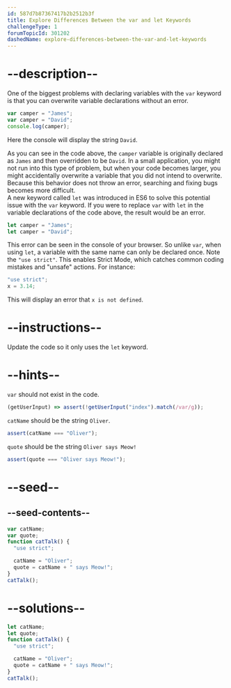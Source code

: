 ```yaml
---
id: 587d7b87367417b2b2512b3f
title: Explore Differences Between the var and let Keywords
challengeType: 1
forumTopicId: 301202
dashedName: explore-differences-between-the-var-and-let-keywords
---
```


# --description--

One of the biggest problems with declaring variables with the `var` keyword is that you can overwrite variable declarations without an error.

```js
var camper = "James";
var camper = "David";
console.log(camper);
```

Here the console will display the string `David`.

As you can see in the code above, the `camper` variable is originally declared as `James` and then overridden to be `David`. In a small application, you might not run into this type of problem, but when your code becomes larger, you might accidentally overwrite a variable that you did not intend to overwrite. Because this behavior does not throw an error, searching and fixing bugs becomes more difficult.  
A new keyword called `let` was introduced in ES6 to solve this potential issue with the `var` keyword. If you were to replace `var` with `let` in the variable declarations of the code above, the result would be an error.

```js
let camper = "James";
let camper = "David";
```

This error can be seen in the console of your browser. So unlike `var`, when using `let`, a variable with the same name can only be declared once. Note the `"use strict"`. This enables Strict Mode, which catches common coding mistakes and "unsafe" actions. For instance:

```js
"use strict";
x = 3.14;
```

This will display an error that `x is not defined`.

# --instructions--

Update the code so it only uses the `let` keyword.

# --hints--

`var` should not exist in the code.

```js
(getUserInput) => assert(!getUserInput("index").match(/var/g));
```

`catName` should be the string `Oliver`.

```js
assert(catName === "Oliver");
```

`quote` should be the string `Oliver says Meow!`

```js
assert(quote === "Oliver says Meow!");
```

# --seed--

## --seed-contents--

```js
var catName;
var quote;
function catTalk() {
  "use strict";

  catName = "Oliver";
  quote = catName + " says Meow!";
}
catTalk();
```

# --solutions--

```js
let catName;
let quote;
function catTalk() {
  "use strict";

  catName = "Oliver";
  quote = catName + " says Meow!";
}
catTalk();
```
